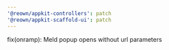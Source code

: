 ```yaml
---
'@reown/appkit-controllers': patch
'@reown/appkit-scaffold-ui': patch
---
```


fix(onramp): Meld popup opens without url parameters
